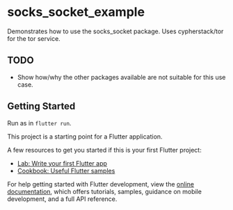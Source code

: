 # socks_socket_example

Demonstrates how to use the socks_socket package.  Uses cypherstack/tor for the tor service.

## TODO

- Show how/why the other packages available are not suitable for this use case.

## Getting Started

Run as in `flutter run`.

This project is a starting point for a Flutter application.

A few resources to get you started if this is your first Flutter project:

- [Lab: Write your first Flutter app](https://docs.flutter.dev/get-started/codelab)
- [Cookbook: Useful Flutter samples](https://docs.flutter.dev/cookbook)

For help getting started with Flutter development, view the
[online documentation](https://docs.flutter.dev/), which offers tutorials,
samples, guidance on mobile development, and a full API reference.
